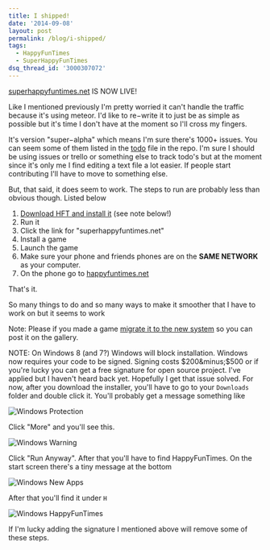 ```yaml
---
title: I shipped!
date: '2014-09-08'
layout: post
permalink: /blog/i-shipped/
tags:
  - HappyFunTimes
  - SuperHappyFunTimes
dsq_thread_id: '3000307072'
---
```

[superhappyfuntimes.net](http://superhappyfuntimes.net) IS NOW LIVE!

Like I mentioned previously I'm pretty worried it can't handle the traffic
because it's using meteor. I'd like to re&minus;write it to just be as simple
as possible but it's time I don't have at the moment so I'll cross my fingers.

It's version "super&minus;alpha" which means I'm sure there's 1000+ issues. You
can seem some of them listed in the [todo](https://github.com/greggman/HappyFunTimes/blob/master/todo.md) file in the repo. I'm sure I should be using issues or trello or something
else to track todo's but at the moment since it's only me I find editing a text
file a lot easier. If people start contributing I'll have to move to something
else.

But, that said, it does seem to work. The steps to run are probably less than
obvious though. Listed below

<ol>
<li><a href="http://superhappyfuntimes.net/install">Download HFT and install it</a> (see note below!)</li>
<li>Run it</li>
<li>Click the link for "superhappyfuntimes.net"</li>
<li>Install a game </li>
<li>Launch the game</li>
<li>Make sure your phone and friends phones are on the <strong>SAME NETWORK</strong> as your computer.</li>
<li>On the phone go to <a href="http://happyfuntimes.net">happyfuntimes.net</a></li>
</ol>

That's it.

So many things to do and so many ways to make it smoother that I have to work
on but it seems to work

Note: Please if you made a game [migrate it to the new system](https://github.com/greggman/HappyFunTimes/blob/master/docs/migration.md#migrate-from-0xx-to-1xx) so you can post it on the gallery.

NOTE: On Windows 8 (and 7?) Windows will block installation. Windows now
requires your code to be signed. Signing costs $200&minus;$500 or if you're
lucky you can get a free signature for open source project. I've applied but I
haven't heard back yet. Hopefully I get that issue solved. For now, after you
download the installer, you'll have to go to your `Downloads` folder and double click it. You'll probably get a message something like

<img src="/blog/images/windows-protection-racket.jpg" alt="Windows Protection" title="Windows Protection" />

Click "More" and you'll see this.

<img src="/blog/images/windows-warning.jpg" alt="Windows Warning" title="Windows Warning" />

Click "Run Anyway". After that you'll have to find HappyFunTimes. On the start
screen there's a tiny message at the bottom

<img src="/blog/images/windows-new-apps.jpg" alt="Windows New Apps" title="Windows Apps" />

After that you'll find it under `H`

<img src="/blog/images/windows-hft-app.jpg" alt="Windows HappyFunTimes" title="Windows HappyFunTimes" />

If I'm lucky adding the signature I mentioned above will remove some of these
steps.